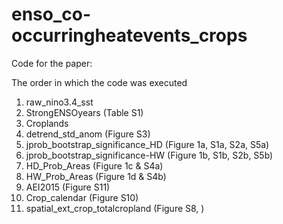 # enso_co-occurringheatevents_crops

Code for the paper: 

The order in which the code was executed

1. raw_nino3.4_sst
2. StrongENSOyears (Table S1)
3. Croplands
4. detrend_std_anom (Figure S3)
5. jprob_bootstrap_significance_HD (Figure 1a, S1a, S2a, S5a)
6. jprob_bootstrap_significance-HW (Figure 1b, S1b, S2b, S5b)
7. HD_Prob_Areas (Figure 1c & S4a)
8. HW_Prob_Areas (Figure 1d & S4b)
9. AEI2015 (Figure S11)
10. Crop_calendar (Figure S10)
11. spatial_ext_crop_totalcropland (Figure S8, )

